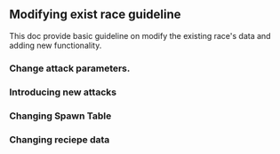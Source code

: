 ## Modifying exist race guideline

This doc provide basic guideline on modify the existing race's data and adding new functionality.

### Change attack parameters. 


### Introducing new attacks


### Changing Spawn Table


### Changing reciepe data




